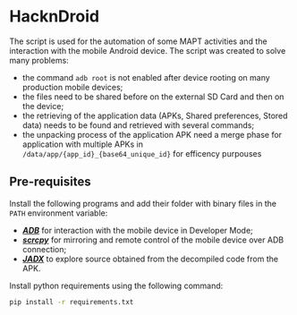 # HacknDroid
The script is used for the automation of some MAPT activities and the interaction with the mobile Android device. The script was created to solve many problems:
- the command `adb root` is not enabled after device rooting on many production mobile devices;
- the files need to be shared before on the external SD Card and then on the device;
- the retrieving of the application data (APKs, Shared preferences, Stored data) needs to be found and retrieved with several commands;
- the unpacking process of the application APK need a merge phase for application with multiple APKs in `/data/app/{app_id}_{base64_unique_id}` for efficency purpouses

## Pre-requisites
Install the following programs and add their folder with binary files in the `PATH` environment variable:
- [***ADB***](https://developer.android.com/tools/adb) for interaction with the mobile device in Developer Mode;
- [***scrcpy***](https://github.com/Genymobile/scrcpy) for mirroring and remote control of the mobile device over ADB connection;
- [***JADX***](https://github.com/skylot/jadx) to explore source obtained from the decompiled code from the APK.

Install python requirements using the following command:
```bash
pip install -r requirements.txt
```
